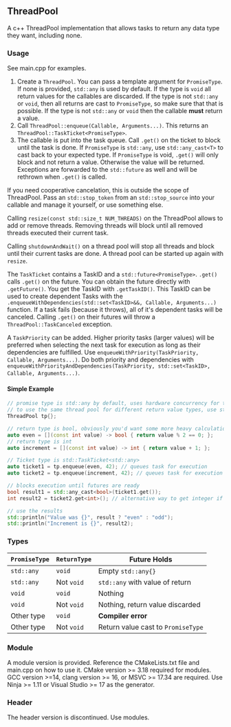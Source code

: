 ## ThreadPool

A c++ ThreadPool implementation that allows tasks to return any data type they want, including none.

### Usage
See main.cpp for examples.

1. Create a `ThreadPool`. You can pass a template argument for `PromiseType`. If none is provided, `std::any` is used by default. If the type is `void` all return values for the callables are discarded. If the type is not `std::any` or `void`, then all returns are cast to `PromiseType`, so make sure that that is possible. If the type is not `std::any` or `void` then the callable **must** return a value.
2. Call `ThreadPool::enqueue(Callable, Arguments...)`. This returns an `ThreadPool::TaskTicket<PromiseType>`.
3. The callable is put into the task queue. Call `.get()` on the ticket to block until the task is done. If `PromiseType` is `std::any`, use `std::any_cast<T>` to cast back to your expected type. If `PromiseType` is void, `.get()` will only block and not return a value. Otherwise the value will be returned. Exceptions are forwarded to the `std::future` as well and will be rethrown when `.get()` is called.

If you need cooperative cancelation, this is outside the scope of ThreadPool. Pass an `std::stop_token` from an `std::stop_source` into your callable and manage it yourself, or use something else.

Calling `resize(const std::size_t NUM_THREADS)` on the ThreadPool allows to add or remove threads. Removing threads will block until all removed threads executed their current task.

Calling `shutdownAndWait()` on a thread pool will stop all threads and block until their current tasks are done. A thread pool can be started up again with `resize`.

The `TaskTicket` contains a TaskID and a `std::future<PromiseType>`. `.get()` calls `.get()` on the future. You can obtain the future directly with `.getFuture()`. You get the TaskID with `.getTaskID()`. This TaskID can be used to create dependent Tasks with the `.enqueueWithDependencies(std::set<TaskID>&&, Callable, Arguments...)` function.
If a task fails (because it throws), all of it's dependent tasks will be canceled. Calling `.get()` on their futures will throw a `ThreadPool::TaskCanceled` exception.

A `TaskPriority` can be added. Higher priority tasks (larger values) will be preferred when selecting the next task for execution as long as their dependencies are fulfilled. Use `enqueueWithPriority(TaskPriority, Callable, Arguments...)`.
Do both priority and dependencies with `enqueueWithPriorityAndDependencies(TaskPriority, std::set<TaskID>, Callable, Arguments...)`.

#### Simple Example

```cpp
// promise type is std::any by default, uses hardware concurrency for thread pool size by default.
// to use the same thread pool for different return value types, use std::any for the PromiseType
ThreadPool tp{};

// return type is bool, obviously you'd want some more heavy calculations in your threads.
auto even = [](const int value) -> bool { return value % 2 == 0; };
// return type is int
auto increment = [](const int value) -> int { return value + 1; };

// Ticket type is std::TaskTicket<std::any>
auto ticket1 = tp.enqueue(even, 42); // queues task for execution
auto ticket2 = tp.enqueue(increment, 42); // queues task for execution

// blocks execution until futures are ready
bool result1 = std::any_cast<bool>(ticket1.get());
int result2 = ticket2.get<int>(); // alternative way to get integer if PromiseType is any

// use the results
std::println("Value was {}", result ? "even" : "odd");
std::println("Increment is {}", result2);
```

### Types

| `PromiseType` | `ReturnType`  | Future Holds                            |
|---------------|---------------|-----------------------------------------|
| `std::any`    | `void`        | Empty `std::any{}`                      |
| `std::any`    | Not `void`    | `std::any` with value of return         |
| `void`        | `void`        | Nothing                                 |
| `void`        | Not `void`    | Nothing, return value discarded         |
| Other type    | `void`        | **Compiler error**                      |
| Other type    | Not `void`    | Return value cast to `PromiseType`      |

### Module

A module version is provided. Reference the CMakeLists.txt file and main.cpp on how to use it.
CMake version >= 3.18 required for modules. GCC version >=14, clang version >= 16, or MSVC >= 17.34 are required.
Use Ninja >= 1.11 or Visual Studio >= 17 as the generator.

### Header

The header version is discontinued. Use modules.
